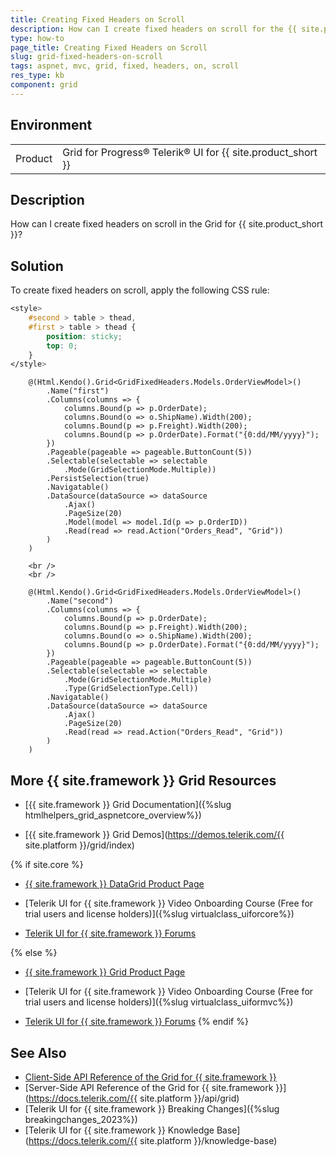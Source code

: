 ```yaml
---
title: Creating Fixed Headers on Scroll
description: How can I create fixed headers on scroll for the {{ site.product }} Grid?
type: how-to
page_title: Creating Fixed Headers on Scroll
slug: grid-fixed-headers-on-scroll
tags: aspnet, mvc, grid, fixed, headers, on, scroll
res_type: kb
component: grid
---
```


## Environment

<table>
 <tr>
  <td>Product</td>
  <td>Grid for Progress® Telerik® UI for {{ site.product_short }} </td>
 </tr>
</table>

## Description

How can I create fixed headers on scroll in the Grid for {{ site.product_short }}?

## Solution 

To create fixed headers on scroll, apply the following CSS rule:

```style.css
<style>
    #second > table > thead,
    #first > table > thead {
        position: sticky;
        top: 0;
    }
</style>
```
```Index.cshtml
    @(Html.Kendo().Grid<GridFixedHeaders.Models.OrderViewModel>()
        .Name("first")
        .Columns(columns => {
            columns.Bound(p => p.OrderDate);
            columns.Bound(o => o.ShipName).Width(200);
            columns.Bound(p => p.Freight).Width(200);
            columns.Bound(p => p.OrderDate).Format("{0:dd/MM/yyyy}");
        })
        .Pageable(pageable => pageable.ButtonCount(5))
        .Selectable(selectable => selectable
            .Mode(GridSelectionMode.Multiple))
        .PersistSelection(true)
        .Navigatable()
        .DataSource(dataSource => dataSource
            .Ajax()
            .PageSize(20)
            .Model(model => model.Id(p => p.OrderID))
            .Read(read => read.Action("Orders_Read", "Grid"))
        )
    )

    <br />
    <br />

    @(Html.Kendo().Grid<GridFixedHeaders.Models.OrderViewModel>()
        .Name("second")
        .Columns(columns => {
            columns.Bound(p => p.OrderDate);
            columns.Bound(p => p.Freight).Width(200);
            columns.Bound(o => o.ShipName).Width(200);
            columns.Bound(p => p.OrderDate).Format("{0:dd/MM/yyyy}");
        })
        .Pageable(pageable => pageable.ButtonCount(5))
        .Selectable(selectable => selectable
            .Mode(GridSelectionMode.Multiple)
            .Type(GridSelectionType.Cell))
        .Navigatable()
        .DataSource(dataSource => dataSource
            .Ajax()
            .PageSize(20)
            .Read(read => read.Action("Orders_Read", "Grid"))
        )
    )
```

## More {{ site.framework }} Grid Resources

* [{{ site.framework }} Grid Documentation]({%slug htmlhelpers_grid_aspnetcore_overview%})

* [{{ site.framework }} Grid Demos](https://demos.telerik.com/{{ site.platform }}/grid/index)

{% if site.core %}
* [{{ site.framework }} DataGrid Product Page](https://www.telerik.com/aspnet-core-ui/grid)

* [Telerik UI for {{ site.framework }} Video Onboarding Course (Free for trial users and license holders)]({%slug virtualclass_uiforcore%})

* [Telerik UI for {{ site.framework }} Forums](https://www.telerik.com/forums/aspnet-core-ui)

{% else %}
* [{{ site.framework }} Grid Product Page](https://www.telerik.com/aspnet-mvc/grid)

* [Telerik UI for {{ site.framework }} Video Onboarding Course (Free for trial users and license holders)]({%slug virtualclass_uiformvc%})

* [Telerik UI for {{ site.framework }} Forums](https://www.telerik.com/forums/aspnet-mvc)
{% endif %}

## See Also

* [Client-Side API Reference of the Grid for {{ site.framework }}](https://docs.telerik.com/kendo-ui/api/javascript/ui/grid)
* [Server-Side API Reference of the Grid for {{ site.framework }}](https://docs.telerik.com/{{ site.platform }}/api/grid)
* [Telerik UI for {{ site.framework }} Breaking Changes]({%slug breakingchanges_2023%})
* [Telerik UI for {{ site.framework }} Knowledge Base](https://docs.telerik.com/{{ site.platform }}/knowledge-base)
